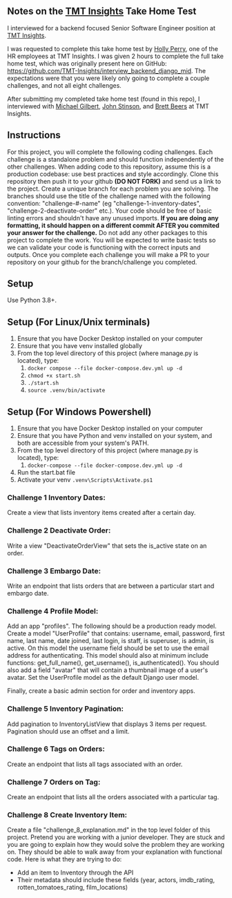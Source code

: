 ## Notes on the [TMT Insights](https://tmtinsights.com/) Take Home Test

I interviewed for a backend focused Senior Software Engineer position at [TMT Insights](https://tmtinsights.com/).


I was requested to complete this take home test by [Holly Perry](mailto:holly.perry@tmtinsights.com), one of the HR employees at TMT Insights. I was given 2 hours to complete the full take home test, which was originally present here on GitHub: https://github.com/TMT-Insights/interview_backend_django_mid. The expectations were that you were likely only going to complete a couple challenges, and not all eight challenges.

After submitting my completed take home test (found in this repo), I interviewed with [Michael Gilbert](https://tmtinsights.com/meet-michael-gilly-gilbert/), [John Stinson](https://tmtinsights.com/meet-john-stinson/), and [Brett Beers](https://www.linkedin.com/in/brett-beers-66675947) at TMT Insights.

## Instructions
For this project, you will complete the following coding challenges. Each challenge is a standalone problem and should function independently of the other challenges. When adding code to this repository, assume this is a production codebase: use best practices and style accordingly. Clone this repository then push it to your github **(DO NOT FORK)** and send us a link to the project. Create a unique branch for each problem you are solving. The branches should use the title of the challenge named with the following convention: "challenge-#-name" (eg "challenge-1-inventory-dates", "challenge-2-deactivate-order" etc.). Your code should be free of basic linting errors and shouldn't have any unused imports. **If you are doing any formatting, it should happen on a different commit AFTER you commited your answer for the challenge.** Do not add any other packages to this project to complete the work. You will be expected to write basic tests so we can validate your code is functioning with the correct inputs and outputs. Once you complete each challenge you will make a PR to your repository on your github for the branch/challenge you completed.

## Setup

Use Python 3.8+.

## Setup (For Linux/Unix terminals)
1. Ensure that you have Docker Desktop installed on your computer
2. Ensure that you have venv installed globally
3. From the top level directory of this project (where manage.py is located), type:
    1. `docker compose --file docker-compose.dev.yml up -d`
    2. `chmod +x start.sh`
    3. `./start.sh`
    4. `source .venv/bin/activate`

## Setup (For Windows Powershell)
1. Ensure that you have Docker Desktop installed on your computer
2. Ensure that you have Python and venv installed on your system, and both are accessible from your system's PATH.
3. From the top level directory of this project (where manage.py is located), type: 
    1. `docker-compose --file docker-compose.dev.yml up -d`
4. Run the start.bat file
5. Activate your venv `.venv\Scripts\Activate.ps1`


### Challenge 1 Inventory Dates:
Create a view that lists inventory items created after a certain day.

### Challenge 2 Deactivate Order:
Write a view "DeactivateOrderView" that sets the is_active state on an order.

### Challenge 3 Embargo Date:
Write an endpoint that lists orders that are between a particular start and embargo date.

### Challenge 4 Profile Model:
Add an app "profiles". The following should be a production ready model. Create a model "UserProfile" that contains: username, email, password, first name, last name, date joined, last login, is staff, is superuser, is admin, is active. On this model the username field should be set to use the email address for authenticating. This model should also at minimum include functions: get_full_name(), get_username(), is_authenticated(). You should also add a field "avatar" that will contain a thumbnail image of a user's avatar. Set the UserProfile model as the default Django user model.

Finally, create a basic admin section for order and inventory apps.

### Challenge 5 Inventory Pagination:
Add pagination to InventoryListView that displays 3 items per request. Pagination should use an offset and a limit.

### Challenge 6 Tags on Orders:
Create an endpoint that lists all tags associated with an order.

### Challenge 7 Orders on Tag:
Create an endpoint that lists all the orders associated with a particular tag.

### Challenge 8 Create Inventory Item:
Create a file "challenge_8_explanation.md" in the top level folder of this project. Pretend you are working with a junior developer. They are stuck and you are going to explain how they would solve the problem they are working on. They should be able to walk away from your explanation with functional code. Here is what they are trying to do:
- Add an item to Inventory through the API
- Their metadata should include these fields (year, actors, imdb_rating, rotten_tomatoes_rating, film_locations)
